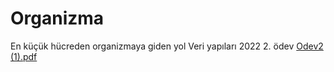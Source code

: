 # Organizma
En küçük hücreden organizmaya giden yol
Veri yapıları 2022 2. ödev
[Odev2 (1).pdf](https://github.com/BurakOrtakuz/Organizma/files/10804226/Odev2.1.pdf)
